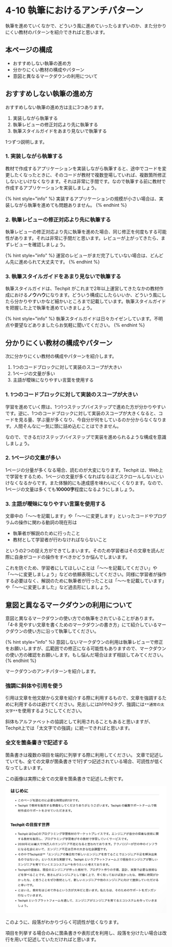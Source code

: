 # 4-10 執筆におけるアンチパターン

執筆を進めていくなかで、どういう風に進めていったらまずいのか、また分かりにくい教材のパターンを紹介できればと思います。

## 本ページの構成

* おすすめしない執筆の進め方
* 分かりにくい教材の構成やパターン
* 意図と異なるマークダウンの利用について



## おすすめしない執筆の進め方

おすすめしない執筆の進め方は主に3つあります。

1. 実装しながら執筆する
2. 執筆レビューの修正対応より先に執筆する
3. 執筆スタイルガイドをあまり見ないで執筆する

1つずつ説明します。



### 1. 実装しながら執筆する

教材で作成するアプリケーションを実装しながら執筆すると、途中でコードを変更したくなったときに、そのコードが教材で複数登場していれば、複数箇所修正しないといけなくなります。それは非常に手間です。なので執筆する前に教材で作成するアプリケーションを実装しましょう。

{% hint style="info" %}
実装するアプリケーションの規模が小さい場合は、実装しながら執筆を進めても問題ありません。
{% endhint %}



### 2. 執筆レビューの修正対応より先に執筆する

執筆レビューの修正対応より先に執筆を進めた場合、同じ修正を何度もする可能性があります。それは非常に手間だと思います。レビューが上がってきたら、まずレビューを確認しましょう。

{% hint style="info" %}
運営のレビューがまだ完了していない場合は、どんどん先に進められて大丈夫です。
{% endhint %}



### 3. 執筆スタイルガイドをあまり見ないで執筆する

執筆スタイルガイドは、Techpit がこれまで2年以上運営してきたなかの教材作成における**ノウハウ**になります。どういう構成にしたらいいか、どういう風にしたら分かりやすいかなど細かいところまで記載しています。執筆スタイルガイドを把握した上で執筆を進めていきましょう。

{% hint style="info" %}
執筆スタイルガイドは日々カイゼンしています。不明点や要望などありましたらお気軽に聞いてください。
{% endhint %}



## 分かりにくい教材の構成やパターン

次に分かりにくい教材の構成やパターンを紹介します。

1. 1つのコードブロックに対して実装のスコープが大きい
2. 1ページの文量が多い
3. 主語が曖昧になりやすい言葉を使用する


### 1. 1つのコードブロックに対して実装のスコープが大きい

学習を進めていく際は、1つ1つステップバイステップで進めた方が分かりやすいです。逆に、1つのコードブロックに対して実装のスコープが大きくなると、コードを見る量、学ぶ量が多くなり、今自分が何をしているのか分からなくなります。人間そんなに一気に頭に詰め込むことはできません。

なので、できるだけステップバイステップで実装を進められるような構成を意識しましょう。

### 2. 1ページの文量が多い

1ページの分量が多くなる場合、読むのが大変になります。Techpit は、Web上で学習をするため、1ページの文量が多くなればなるほどスクロールしないといけなくなるからです。また体験的にも達成感を味わいにくくなります。なので、1ページの文量は多くても**10000字**程度になるようにしましょう。

### 3. 主語が曖昧になりやすい言葉を使用する

文章中の「〜〜を記載します」や「〜〜に変更します」といったコードやプログラムの操作に関わる動詞の現在形は
- 執筆者が解説のために行ったこと
- 教材として学習者が行わなければならないこと

というの2つの捉え方ができてしまいます。そのため学習者はその文章を読んだ際に自身がコードの操作をすべきかどうか悩んでしまいます。

これを防ぐため、学習者にしてほしいことは「〜〜を記載してください」や「〜〜に変更しましょう」などの依頼表現にしてください。同様に学習者が操作する必要はなく、解説のために執筆者が行ったことは「〜〜を記載しています」や「〜〜に変更しました」など過去形にしましょう。

## 意図と異なるマークダウンの利用について
意図と異なるマークダウンの使い方での執筆をされていることがあります。
「4-8 見やすい文章を書くためのマークダウンの書き方」にて紹介しているマークダウンの使い方に沿って執筆してください。

{% hint style="info" %}
意図しないマークダウンの利用は執筆レビューで修正をお願いしますが、広範囲での修正になる可能性もありますので、マークダウンの使い方の確認をお願いします。もし悩んだ場合はまず相談してみてください。
{% endhint %}

マークダウンのアンチパターンを紹介します。

### 強調に斜体や引用を使う

引用は文章を他文献から文章を紹介する際に利用するもので、文章を強調するために利用するのは避けてください。見出しにはh1やh2タグ、強調には`**通常の太文字**`を使用するようにしてください。

斜体もアルファベットの協調として利用されることもあると思いますが、Techpit上では「太文字での強調」に統一できればと思います。

### 全文を箇条書きで記述する

箇条書きは複数の項目を端的に列挙する際に利用してください。
文章で記述していても、全ての文章が箇条書きで1行ずつ記述されている場合、可読性が低くなってしまいます。

この画像は実際に全ての文章を箇条書きで記述した例です。

![](../.gitbook/assets/4-11_all_bullet_points.png)

このように、段落がわかりづらく可読性が低くなります。

項目を列挙する場合のみに箇条書きや表形式を利用し、段落を分けたい場合は改行を用いて記述していただければと思います。

